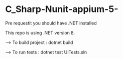 # C_Sharp-Nunit-appium-5-

Pre requestit you should have .NET installed 

This repo is using .NET version 8. 

--> To build project : dotnet build 

--> To run tests : dotnet test UITests.sln